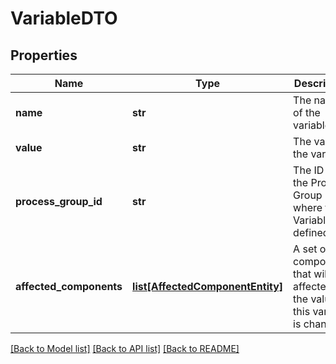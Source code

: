 # VariableDTO

## Properties
Name | Type | Description | Notes
------------ | ------------- | ------------- | -------------
**name** | **str** | The name of the variable | [optional] 
**value** | **str** | The value of the variable | [optional] 
**process_group_id** | **str** | The ID of the Process Group where this Variable is defined | [optional] 
**affected_components** | [**list[AffectedComponentEntity]**](AffectedComponentEntity.md) | A set of all components that will be affected if the value of this variable is changed | [optional] 

[[Back to Model list]](../nifiDocs.md#documentation-for-models) [[Back to API list]](../nifiDocs.md#documentation-for-api-endpoints) [[Back to README]](../nifiDocs.md)


